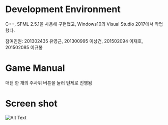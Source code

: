 # Development Environment
C++, SFML 2.5.1을 사용해 구현했고, Windows10의 Visual Studio 2017에서 작업했다.

참여인원:
201302435 유영근, 201300995 이상건, 201502094 이재호, 201502085 이규봉

# Game Manual
매턴 한 개의 주사위 버튼을 눌러 턴제로 진행됨


# Screen shot


![Alt Text](https://github.com/jopemachine/Marble-of-University/blob/master/Term_Project/screenshot.gif)
